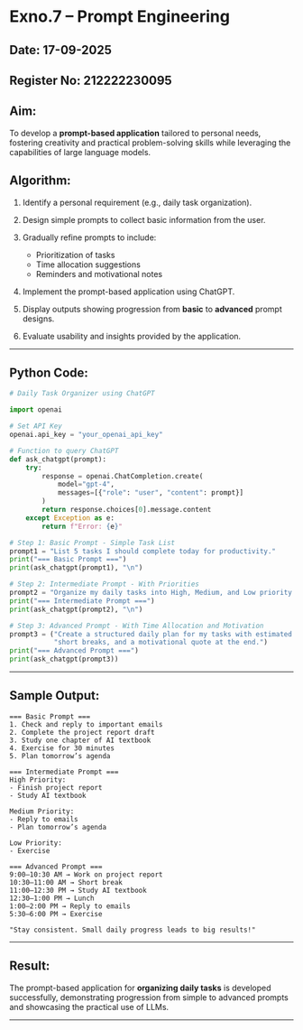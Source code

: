# Exno.7 – Prompt Engineering

## Date: 17-09-2025
## Register No: 212222230095


## Aim:

To develop a **prompt-based application** tailored to personal needs, fostering creativity and practical problem-solving skills while leveraging the capabilities of large language models.


## Algorithm:

1. Identify a personal requirement (e.g., daily task organization).
2. Design simple prompts to collect basic information from the user.
3. Gradually refine prompts to include:

   * Prioritization of tasks
   * Time allocation suggestions
   * Reminders and motivational notes
4. Implement the prompt-based application using ChatGPT.
5. Display outputs showing progression from **basic** to **advanced** prompt designs.
6. Evaluate usability and insights provided by the application.

---

## Python Code:

```python
# Daily Task Organizer using ChatGPT

import openai

# Set API Key
openai.api_key = "your_openai_api_key"

# Function to query ChatGPT
def ask_chatgpt(prompt):
    try:
        response = openai.ChatCompletion.create(
            model="gpt-4",
            messages=[{"role": "user", "content": prompt}]
        )
        return response.choices[0].message.content
    except Exception as e:
        return f"Error: {e}"

# Step 1: Basic Prompt - Simple Task List
prompt1 = "List 5 tasks I should complete today for productivity."
print("=== Basic Prompt ===")
print(ask_chatgpt(prompt1), "\n")

# Step 2: Intermediate Prompt - With Priorities
prompt2 = "Organize my daily tasks into High, Medium, and Low priority categories."
print("=== Intermediate Prompt ===")
print(ask_chatgpt(prompt2), "\n")

# Step 3: Advanced Prompt - With Time Allocation and Motivation
prompt3 = ("Create a structured daily plan for my tasks with estimated time allocations, "
           "short breaks, and a motivational quote at the end.")
print("=== Advanced Prompt ===")
print(ask_chatgpt(prompt3))
```

---

## Sample Output:

```
=== Basic Prompt ===
1. Check and reply to important emails  
2. Complete the project report draft  
3. Study one chapter of AI textbook  
4. Exercise for 30 minutes  
5. Plan tomorrow’s agenda  

=== Intermediate Prompt ===
High Priority:  
- Finish project report  
- Study AI textbook  

Medium Priority:  
- Reply to emails  
- Plan tomorrow’s agenda  

Low Priority:  
- Exercise  

=== Advanced Prompt ===
9:00–10:30 AM → Work on project report  
10:30–11:00 AM → Short break  
11:00–12:30 PM → Study AI textbook  
12:30–1:00 PM → Lunch  
1:00–2:00 PM → Reply to emails  
5:30–6:00 PM → Exercise  

"Stay consistent. Small daily progress leads to big results!"  
```

---

## Result:

The prompt-based application for **organizing daily tasks** is developed successfully, demonstrating progression from simple to advanced prompts and showcasing the practical use of LLMs.

---
